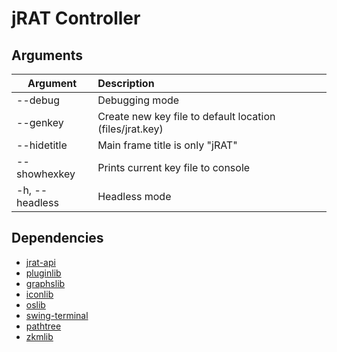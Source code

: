 # jRAT Controller

## Arguments

| Argument	  		| Description
| ---         		| :---
| --debug			| Debugging mode
| --genkey			| Create new key file to default location (files/jrat.key)
| --hidetitle		| Main frame title is only "jRAT"
| --showhexkey		| Prints current key file to console
| -h, --headless	| Headless mode

## Dependencies

- [jrat-api](https://github.com/java-rat/jrat-api)
- [pluginlib](https://github.com/redpois0n/pluginlib)
- [graphslib](https://github.com/redpois0n/graphslib)
- [iconlib](https://github.com/redpois0n/iconlib)
- [oslib](https://github.com/redpois0n/oslib)
- [swing-terminal](https://github.com/redpois0n/swing-terminal)
- [pathtree](https://github.com/redpois0n/pathtree)
- [zkmlib](https://github.com/redpois0n/zkmlib)